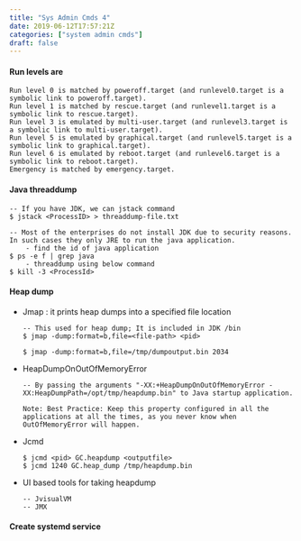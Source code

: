 ```yaml
---
title: "Sys Admin Cmds 4"
date: 2019-06-12T17:57:21Z
categories: ["system admin cmds"]
draft: false
---
```


#### Run levels are
    Run level 0 is matched by poweroff.target (and runlevel0.target is a symbolic link to poweroff.target).
    Run level 1 is matched by rescue.target (and runlevel1.target is a symbolic link to rescue.target).
    Run level 3 is emulated by multi-user.target (and runlevel3.target is a symbolic link to multi-user.target).
    Run level 5 is emulated by graphical.target (and runlevel5.target is a symbolic link to graphical.target).
    Run level 6 is emulated by reboot.target (and runlevel6.target is a symbolic link to reboot.target).
    Emergency is matched by emergency.target.

#### Java threaddump
``` 
-- If you have JDK, we can jstack command
$ jstack <ProcessID> > threaddump-file.txt

-- Most of the enterprises do not install JDK due to security reasons. In such cases they only JRE to run the java application.
    - find the id of java application
$ ps -e f | grep java
    - threaddump using below command
$ kill -3 <ProcessId>
```

#### Heap dump

* Jmap : it prints heap dumps into a specified file location
    ``` 
    -- This used for heap dump; It is included in JDK /bin
    $ jmap -dump:format=b,file=<file-path> <pid>
    
    $ jmap -dump:format=b,file=/tmp/dumpoutput.bin 2034 
    ```
* HeapDumpOnOutOfMemoryError
    ``` 
    -- By passing the arguments "-XX:+HeapDumpOnOutOfMemoryError -XX:HeapDumpPath=/opt/tmp/heapdump.bin" to Java startup application.
    
    Note: Best Practice: Keep this property configured in all the applications at all the times, as you never know when OutOfMemoryError will happen.
    ```
* Jcmd
    ```
    $ jcmd <pid> GC.heapdump <outputfile>
    $ jcmd 1240 GC.heap_dump /tmp/heapdump.bin
    ```
* UI based tools for taking heapdump
    ``` 
    -- JvisualVM
    -- JMX
    ```

#### Create systemd service